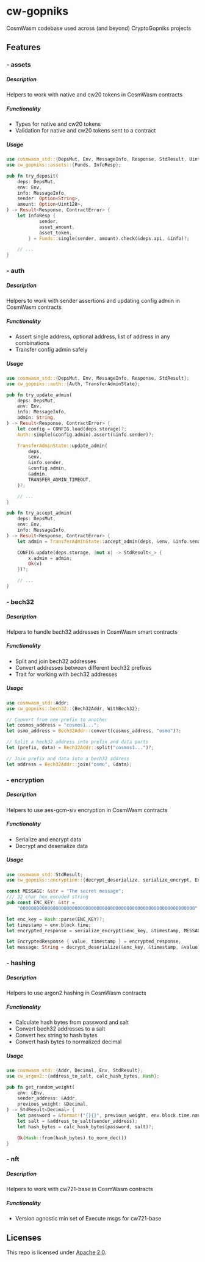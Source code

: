 # cw-gopniks

CosmWasm codebase used across (and beyond) CryptoGopniks projects

## Features

### - assets

##### Description

Helpers to work with native and cw20 tokens in CosmWasm contracts

##### Functionality

- Types for native and cw20 tokens
- Validation for native and cw20 tokens sent to a contract

##### Usage

```rust
use cosmwasm_std::{DepsMut, Env, MessageInfo, Response, StdResult, Uint128};
use cw_gopniks::assets::{Funds, InfoResp};

pub fn try_deposit(
    deps: DepsMut,
    env: Env,
    info: MessageInfo,
    sender: Option<String>,
    amount: Option<Uint128>,
) -> Result<Response, ContractError> {
    let InfoResp {
            sender,
            asset_amount,
            asset_token,
        } = Funds::single(sender, amount).check(&deps.api, &info)?;

    // ...
}
```

### - auth

##### Description

Helpers to work with sender assertions and updating config admin in CosmWasm contracts

##### Functionality

- Assert single address, optional address, list of address in any combinations
- Transfer config admin safely

##### Usage

```rust
use cosmwasm_std::{DepsMut, Env, MessageInfo, Response, StdResult};
use cw_gopniks::auth::{Auth, TransferAdminState};

pub fn try_update_admin(
    deps: DepsMut,
    env: Env,
    info: MessageInfo,
    admin: String,
) -> Result<Response, ContractError> {
    let config = CONFIG.load(deps.storage)?;
    Auth::simple(&config.admin).assert(&info.sender)?;

    TransferAdminState::update_admin(
        deps,
        &env,
        &info.sender,
        &config.admin,
        &admin,
        TRANSFER_ADMIN_TIMEOUT,
    )?;

    // ...
}

pub fn try_accept_admin(
    deps: DepsMut,
    env: Env,
    info: MessageInfo,
) -> Result<Response, ContractError> {
    let admin = TransferAdminState::accept_admin(deps, &env, &info.sender)?;

    CONFIG.update(deps.storage, |mut x| -> StdResult<_> {
        x.admin = admin;
        Ok(x)
    })?;

    // ...
}
```

### - bech32

##### Description

Helpers to handle bech32 addresses in CosmWasm smart contracts

##### Functionality

- Split and join bech32 addresses
- Convert addresses between different bech32 prefixes
- Trait for working with bech32 addresses

##### Usage

```rust
use cosmwasm_std::Addr;
use cw_gopniks::bech32::{Bech32Addr, WithBech32};

// Convert from one prefix to another
let cosmos_address = "cosmos1...";
let osmo_address = Bech32Addr::convert(cosmos_address, "osmo")?;

// Split a bech32 address into prefix and data parts
let (prefix, data) = Bech32Addr::split("cosmos1...")?;

// Join prefix and data into a bech32 address
let address = Bech32Addr::join("osmo", &data);
```

### - encryption

##### Description

Helpers to use aes-gcm-siv encryption in CosmWasm contracts

##### Functionality

- Serialize and encrypt data
- Decrypt and deserialize data

##### Usage

```rust
use cosmwasm_std::StdResult;
use cw_gopniks::encryption::{decrypt_deserialize, serialize_encrypt, EncryptedResponse, Hash};

const MESSAGE: &str = "The secret message";
/// 32 char hex encoded string
pub const ENC_KEY: &str =
	"0000000000000000000000000000000000000000000000000000000000000000";

let enc_key = Hash::parse(ENC_KEY)?;
let timestamp = env.block.time;
let encrypted_response = serialize_encrypt(&enc_key, &timestamp, MESSAGE)?;

let EncryptedResponse { value, timestamp } = encrypted_response;
let message: String = decrypt_deserialize(&enc_key, &timestamp, &value)?;
```

### - hashing

##### Description

Helpers to use argon2 hashing in CosmWasm contracts

##### Functionality

- Calculate hash bytes from password and salt
- Convert bech32 addresses to a salt
- Convert hex string to hash bytes
- Convert hash bytes to normalized decimal

##### Usage

```rust
use cosmwasm_std::{Addr, Decimal, Env, StdResult};
use cw_argon2::{address_to_salt, calc_hash_bytes, Hash};

pub fn get_random_weight(
    env: &Env,
    sender_address: &Addr,
    previous_weight: &Decimal,
) -> StdResult<Decimal> {
    let password = &format!("{}{}", previous_weight, env.block.time.nanos());
    let salt = &address_to_salt(sender_address);
    let hash_bytes = calc_hash_bytes(password, salt)?;

    Ok(Hash::from(hash_bytes).to_norm_dec())
}
```

### - nft

##### Description

Helpers to work with cw721-base in CosmWasm contracts

##### Functionality

- Version agnostic min set of Execute msgs for cw721-base

## Licenses

This repo is licensed under [Apache 2.0](./LICENSE).